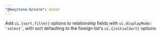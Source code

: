 ```yaml
---
"@keystone-6/core": minor
---
```


Add `ui.{sort,filter}` options to relationship fields with `ui.displayMode: 'select'`, with sort defaulting to the foreign list's `ui.{initialSort}` options
